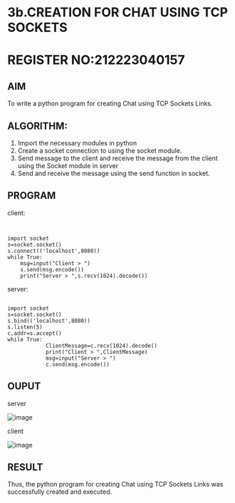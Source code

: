 # 3b.CREATION FOR CHAT USING TCP SOCKETS
# REGISTER NO:212223040157
## AIM
To write a python program for creating Chat using TCP Sockets Links.
## ALGORITHM:
1. Import the necessary modules in python
2. Create a socket connection to using the socket module.
3. Send message to the client and receive the message from the client using the Socket module in
 server
4. Send and receive the message using the send function in socket.
## PROGRAM
client:
```
 
 
import socket 
s=socket.socket() 
s.connect(('localhost',8080)) 
while True: 
    msg=input("Client > ") 
    s.send(msg.encode()) 
    print("Server > ",s.recv(1024).decode()) 
```
server:
```
 
import socket 
s=socket.socket() 
s.bind(('localhost',8080)) 
s.listen(5) 
c,addr=s.accept() 
while True: 
            ClientMessage=c.recv(1024).decode() 
            print("Client > ",ClientMessage) 
            msg=input("Server > ") 
            c.send(msg.encode())
```

## OUPUT
server


![image](https://github.com/Priyanghaofficial/3b_CHAT_USING_TCP_SOCKETS/assets/147121154/74b5503f-6551-4c3b-9f20-2a6005f5a4a0)

client


![image](https://github.com/Priyanghaofficial/3b_CHAT_USING_TCP_SOCKETS/assets/147121154/2b2650cb-7e5d-46ad-b2b2-8fc4a1cc8d44)


## RESULT
Thus, the python program for creating Chat using TCP Sockets Links was successfully 
created and executed.
